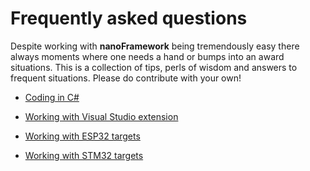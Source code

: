 # Frequently asked questions

Despite working with **nanoFramework** being tremendously easy there always moments where one needs a hand or bumps into an award situations. This is a collection of tips, perls of wisdom and answers to frequent situations.
Please do contribute with your own!

- [Coding in C#](coding-in-csharp.md)

- [Working with Visual Studio extension](working-with-vs-extension.md)

- [Working with ESP32 targets](working-with-esp32-targets.md)

- [Working with STM32 targets](working-with-stm32-targets.md)

<!-- Coding C/C++ (native firmware) -->

<!-- Debugging C/C++ (native firmware) -->

<!-- Working with Visual Studio Code -->

<!-- Developing Visual Studio extension -->
